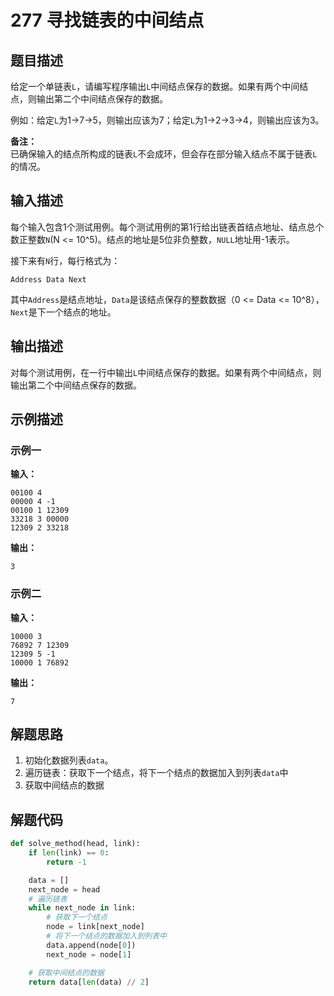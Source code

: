 # 277 寻找链表的中间结点

## 题目描述

给定一个单链表`L`，请编写程序输出`L`中间结点保存的数据。如果有两个中间结点，则输出第二个中间结点保存的数据。

例如：给定`L`为1->7->5，则输出应该为7；给定`L`为1->2->3->4，则输出应该为3。

**备注：**  
已确保输入的结点所构成的链表`L`不会成环，但会存在部分输入结点不属于链表`L`的情况。

## 输入描述

每个输入包含1个测试用例。每个测试用例的第1行给出链表首结点地址、结点总个数正整数`N`(N <= 10^5)。结点的地址是5位非负整数，`NULL`地址用-1表示。

接下来有`N`行，每行格式为：
```text
Address Data Next
```
其中`Address`是结点地址，`Data`是该结点保存的整数数据（0 <= Data <= 10^8），`Next`是下一个结点的地址。

## 输出描述

对每个测试用例，在一行中输出`L`中间结点保存的数据。如果有两个中间结点，则输出第二个中间结点保存的数据。

## 示例描述

### 示例一

**输入：**
```text
00100 4
00000 4 -1
00100 1 12309
33218 3 00000
12309 2 33218
```

**输出：**
```text
3
```

### 示例二

**输入：**
```text
10000 3
76892 7 12309
12309 5 -1
10000 1 76892
```

**输出：**
```text
7
```

## 解题思路

1. 初始化数据列表`data`。
2. 遍历链表：获取下一个结点，将下一个结点的数据加入到列表`data`中
3. 获取中间结点的数据

## 解题代码

```python
def solve_method(head, link):
    if len(link) == 0:
        return -1

    data = []
    next_node = head
    # 遍历链表
    while next_node in link:
        # 获取下一个结点
        node = link[next_node]
        # 将下一个结点的数据加入到列表中
        data.append(node[0])
        next_node = node[1]

    # 获取中间结点的数据
    return data[len(data) // 2]
```